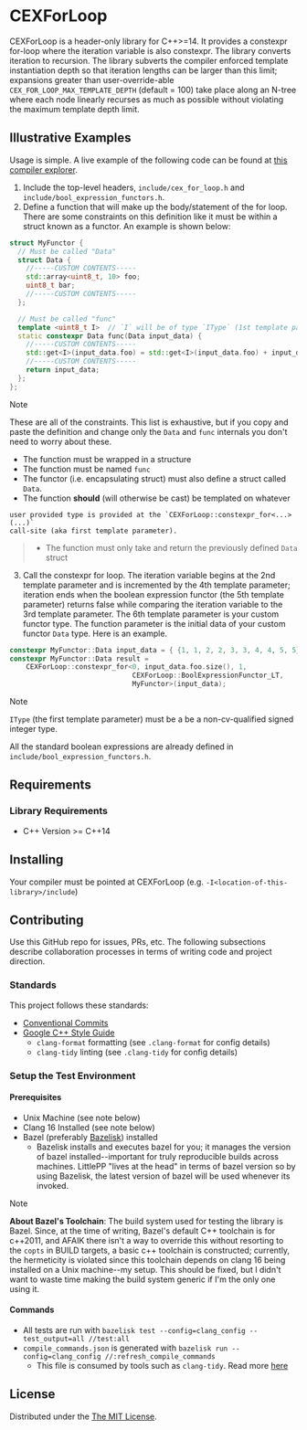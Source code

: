 # CEXForLoop

CEXForLoop is a header-only library for C++>=14. It provides a constexpr
for-loop where the iteration variable is also constexpr. The library converts
iteration to recursion. The library subverts the compiler enforced template
instantiation depth so that iteration lengths can be larger than this limit;
expansions greater than user-override-able `CEX_FOR_LOOP_MAX_TEMPLATE_DEPTH`
(default = 100) take place along an N-tree where each node linearly recurses as
much as possible without violating the maximum template depth limit.

## Illustrative Examples

Usage is simple. A live example of the following code can be found at
[this compiler explorer](https://godbolt.org/z/Erv4rc41c).

1. Include the top-level headers, `include/cex_for_loop.h` and
   `include/bool_expression_functors.h`.
2. Define a function that will make up the body/statement of the for loop. There
   are some constraints on this definition like it must be within a struct known
   as a functor. An example is shown below:

```cpp
struct MyFunctor {
  // Must be called "Data"
  struct Data {
    //-----CUSTOM CONTENTS-----
    std::array<uint8_t, 10> foo;
    uint8_t bar;
    //-----CUSTOM CONTENTS-----
  };

  // Must be called "func"
  template <uint8_t I>  // `I` will be of type `IType` (1st template parameter)
  static constexpr Data func(Data input_data) {
    //-----CUSTOM CONTENTS-----
    std::get<I>(input_data.foo) = std::get<I>(input_data.foo) + input_data.bar;
    //-----CUSTOM CONTENTS-----
    return input_data;
  };
};
```

> [!NOTE]
>
> These are all of the constraints. This list is exhaustive, but if you copy and
> paste the definition and change only the `Data` and `func` internals you don't
> need to worry about these.
>
> - The function must be wrapped in a structure
> - The function must be named `func`
> - The functor (i.e. encapsulating struct) must also define a struct called
>   `Data`.
> - The function **should** (will otherwise be cast) be templated on whatever

    user provided type is provided at the `CEXForLoop::constexpr_for<...>(...)`
    call-site (aka first template parameter).

> - The function must only take and return the previously defined `Data` struct

<!-- markdownlint-disable MD029 -->

3. Call the constexpr for loop. The iteration variable begins at the 2nd
   template parameter and is incremented by the 4th template parameter;
   iteration ends when the boolean expression functor (the 5th template
   parameter) returns false while comparing the iteration variable to the 3rd
   template parameter. The 6th template parameter is your custom functor type.
   The function parameter is the initial data of your custom functor `Data`
   type. Here is an example.

<!-- markdownlint-enable MD029 -->

```cpp
constexpr MyFunctor::Data input_data = { {1, 1, 2, 2, 3, 3, 4, 4, 5, 5}, 12};
constexpr MyFunctor::Data result =
    CEXForLoop::constexpr_for<0, input_data.foo.size(), 1,
                              CEXForLoop::BoolExpressionFunctor_LT,
                              MyFunctor>(input_data);
```

> [!NOTE]
>
> `IType` (the first template parameter) must be a be a non-cv-qualified signed
> integer type.
>
> All the standard boolean expressions are already defined in
> `include/bool_expression_functors.h`.

## Requirements

### Library Requirements

- C++ Version >= C++14

## Installing

Your compiler must be pointed at CEXForLoop (e.g.
`-I<location-of-this-library>/include`)

## Contributing

Use this GitHub repo for issues, PRs, etc. The following subsections describe
collaboration processes in terms of writing code and project direction.

### Standards

This project follows these standards:

- [Conventional Commits](https://www.conventionalcommits.org/en/v1.0.0/)
- [Google C++ Style Guide](https://google.github.io/styleguide/cppguide.html)
  - `clang-format` formatting (see `.clang-format` for config details)
  - `clang-tidy` linting (see `.clang-tidy` for config details)

### Setup the Test Environment

#### Prerequisites

- Unix Machine (see note below)
- Clang 16 Installed (see note below)
- Bazel (preferably [Bazelisk](https://github.com/bazelbuild/bazelisk))
  installed
  - Bazelisk installs and executes bazel for you; it manages the version of
    bazel installed--important for truly reproducible builds across machines.
    LittlePP "lives at the head" in terms of bazel version so by using Bazelisk,
    the latest version of bazel will be used whenever its invoked.

> [!NOTE]
>
> **About Bazel's Toolchain**: The build system used for testing the library is
> Bazel. Since, at the time of writing, Bazel's default C++ toolchain is for
> c++2011, and AFAIK there isn't a way to override this without resorting to the
> `copts` in BUILD targets, a basic c++ toolchain is constructed; currently, the
> hermeticity is violated since this toolchain depends on clang 16 being
> installed on a Unix machine--my setup. This should be fixed, but I didn't want
> to waste time making the build system generic if I'm the only one using it.

#### Commands

- All tests are run with
  `bazelisk test --config=clang_config --test_output=all //test:all`
- `compile_commands.json` is generated with
  `bazelisk run --config=clang_config //:refresh_compile_commands`
  - This file is consumed by tools such as `clang-tidy`. Read more
    [here](https://github.com/hedronvision/bazel-compile-commands-extractor)

## License

Distributed under the [The MIT License](https://opensource.org/license/mit/).
